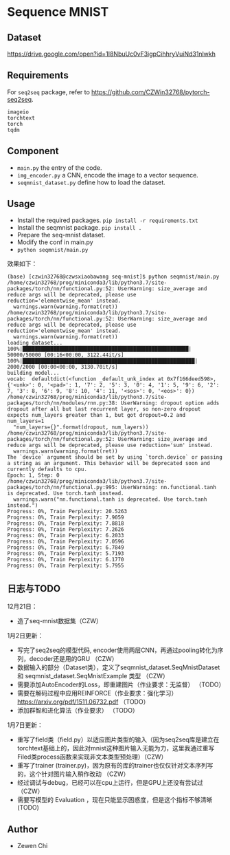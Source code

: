 # Sequence MNIST


## Dataset

https://drive.google.com/open?id=1I8NbuUc0vF3igpCihhryVuiNd31nlwkh

## Requirements

For `seq2seq` package, refer to https://github.com/CZWin32768/pytorch-seq2seq.

```
imageio
torchtext
torch
tqdm
```

## Component

- `main.py` the entry of the code.
- `img_encoder.py` a CNN, encode the image to a vector sequence.
- `seqmnist_dataset.py` define how to load the dataset.


## Usage

- Install the required packages. `pip install -r requirements.txt`
- Install the seqmnist package. `pip install .`
- Prepare the seq-mnist dataset.
- Modify the conf in main.py
- `python seqmnist/main.py`

效果如下：

```
(base) [czwin32768@czwsxiaobawang seq-mnist]$ python seqmnist/main.py 
/home/czwin32768/prog/miniconda3/lib/python3.7/site-packages/torch/nn/functional.py:52: UserWarning: size_average and reduce args will be deprecated, please use reduction='elementwise_mean' instead.
  warnings.warn(warning.format(ret))
/home/czwin32768/prog/miniconda3/lib/python3.7/site-packages/torch/nn/functional.py:52: UserWarning: size_average and reduce args will be deprecated, please use reduction='elementwise_mean' instead.
  warnings.warn(warning.format(ret))
loading dataset...
100%|██████████████████████████████████████████████████████| 50000/50000 [00:16<00:00, 3122.44it/s]
100%|████████████████████████████████████████████████████████| 2000/2000 [00:00<00:00, 3130.70it/s]
building model...
vocab:  defaultdict(<function _default_unk_index at 0x7f166deed598>, {'<unk>': 0, '<pad>': 1, '7': 2, '5': 3, '0': 4, '1': 5, '9': 6, '2': 7, '3': 8, '6': 9, '8': 10, '4': 11, '<sos>': 0, '<eos>': 0})
/home/czwin32768/prog/miniconda3/lib/python3.7/site-packages/torch/nn/modules/rnn.py:38: UserWarning: dropout option adds dropout after all but last recurrent layer, so non-zero dropout expects num_layers greater than 1, but got dropout=0.2 and num_layers=1
  "num_layers={}".format(dropout, num_layers))
/home/czwin32768/prog/miniconda3/lib/python3.7/site-packages/torch/nn/functional.py:52: UserWarning: size_average and reduce args will be deprecated, please use reduction='sum' instead.
  warnings.warn(warning.format(ret))
The `device` argument should be set by using `torch.device` or passing a string as an argument. This behavior will be deprecated soon and currently defaults to cpu.
Epoch: 1, Step: 0
/home/czwin32768/prog/miniconda3/lib/python3.7/site-packages/torch/nn/functional.py:995: UserWarning: nn.functional.tanh is deprecated. Use torch.tanh instead.
  warnings.warn("nn.functional.tanh is deprecated. Use torch.tanh instead.")
Progress: 0%, Train Perplexity: 20.5263
Progress: 0%, Train Perplexity: 7.9059
Progress: 0%, Train Perplexity: 7.8818
Progress: 0%, Train Perplexity: 7.2626
Progress: 0%, Train Perplexity: 6.2033
Progress: 0%, Train Perplexity: 7.0596
Progress: 0%, Train Perplexity: 6.7849
Progress: 0%, Train Perplexity: 5.7193
Progress: 0%, Train Perplexity: 6.1770
Progress: 0%, Train Perplexity: 5.7955

```


## 日志与TODO

12月21日：

- 造了seq-mnist数据集（CZW）

1月2日更新：

- 写完了seq2seq的模型代码, encoder使用两层CNN，再通过pooling转化为序列，decoder还是用的GRU （CZW）
- 数据输入的部分（Dataset类），定义了seqmnist_dataset.SeqMnistDataset 和 seqmnist_dataset.SeqMnistExample 类型 （CZW）
- 需要添加AutoEncoder的Loss，即重建图片（作业要求：无监督） （TODO）
- 需要在解码过程中应用REINFORCE（作业要求：强化学习） https://arxiv.org/pdf/1511.06732.pdf （TODO）
- 添加群智和进化算法（作业要求） （TODO）

1月7日更新：

- 重写了field类（field.py）以适应图片类型的输入（因为seq2seq库是建立在torchtext基础上的，因此对mnist这种图片输入无能为力，这里我通过重写Filed类process函数来实现非文本类型预处理）（CZW）
- 重写了trainer (trainer.py)，因为原有的库的trainer也仅仅针对文本序列写的，这个针对图片输入稍作改动 （CZW）
- 经过调试与debug，已经可以在cpu上运行，但是GPU上还没有尝试过（CZW）
- 需要写模型的 Evaluation ，现在只能显示困惑度，但是这个指标不够清晰(TODO)


## Author

- Zewen Chi
